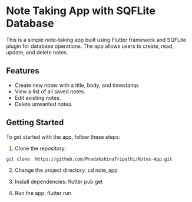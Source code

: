 # Note Taking App with SQFLite Database

This is a simple note-taking app built using Flutter framework and SQFLite plugin for database operations. The app allows users to create, read, update, and delete notes.

## Features

- Create new notes with a title, body, and timestamp.
- View a list of all saved notes.
- Edit existing notes.
- Delete unwanted notes.

<!-- ## Screenshots

![Home Screen](screenshots/home_screen.png)
![Add Note Screen](screenshots/add_note_screen.png)
![Edit Note Screen](screenshots/edit_note_screen.png)
 -->
## Getting Started

To get started with the app, follow these steps:

1. Clone the repository:

```bash
git clone  https://github.com/PradakshinaTripathi/Notes-App.git
```

2. Change the project directory:
cd note_app

3. Install dependencies:
flutter pub get

4. Run the app:
flutter run
